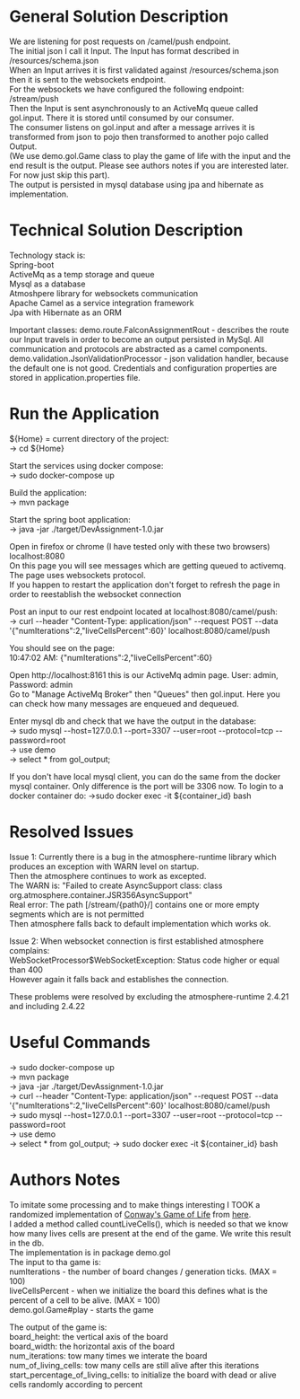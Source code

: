 
# General Solution Description
We are listening for post requests on /camel/push endpoint.<br/>
The initial json I call it Input. The Input has format described in /resources/schema.json<br/>
When an Input arrives it is first validated against /resources/schema.json then it is sent to the websockets endpoint.<br/>
For the websockets we have configured the following endpoint: /stream/push<br/>
Then the Input is sent asynchronously to an ActiveMq queue called gol.input. There it is stored until consumed by our consumer. <br/>
The consumer listens on gol.input and after a message arrives it is transformed from json to pojo then transformed to another pojo called Output.<br/>
(We use demo.gol.Game class to play the game of life with the input and the end result is the output. Please see authors notes if you are interested later. For now just skip this part).<br/>
The output is persisted in mysql database using jpa and hibernate as implementation.

# Technical Solution Description
Technology stack is:<br/>
Spring-boot<br/>
ActiveMq as a temp storage and queue<br/>
Mysql as a database<br/>
Atmoshpere library for websockets communication<br/>
Apache Camel as a service integration framework<br/>
Jpa with Hibernate as an ORM<br/>

Important classes:
demo.route.FalconAssignmentRout - describes the route our Input travels in order to become an output persisted in MySql. All communication and protocols are abstracted as a camel components.
demo.validation.JsonValidationProcessor - json validation handler, because the default one is not good.
Credentials and configuration properties are stored in application.properties file.


# Run the Application
${Home} = current directory of the project:<br/>
-> cd ${Home}

Start the services using docker compose:<br/>
-> sudo docker-compose up

Build the application:<br/>
-> mvn package

Start the spring boot application:<br/>
-> java -jar ./target/DevAssignment-1.0.jar

Open in firefox or chrome (I have tested only with these two browsers) localhost:8080<br/>
On this page you will see messages which are getting queued to activemq. The page uses websockets protocol.<br/>
If you happen to restart the application don't forget to refresh the page in order to reestablish the websocket connection<br/>

Post an input to our rest endpoint located at localhost:8080/camel/push:<br/>
-> curl --header "Content-Type: application/json" --request POST --data '{"numIterations":2,"liveCellsPercent":60}' localhost:8080/camel/push

You should see on the page:<br/>
10:47:02 AM: {"numIterations":2,"liveCellsPercent":60}

Open http://localhost:8161 this is our ActiveMq admin page. User: admin, Password: admin<br/>
Go to "Manage ActiveMq Broker" then "Queues" then gol.input. Here you can check how many messages are enqueued and dequeued.<br/>

Enter mysql db and check that we have the output in the database:<br/>
-> sudo mysql --host=127.0.0.1 --port=3307 --user=root --protocol=tcp --password=root<br/>
-> use demo<br/>
-> select * from gol_output;<br/>

If you don't have local mysql client, you can do the same from the docker mysql container. Only difference is the port will be 3306 now.
To login to a docker container do:
->sudo docker exec -it ${container_id} bash

# Resolved Issues

Issue 1:
Currently there is a bug in the atmosphere-runtime library which produces an exception with WARN level on startup.<br/>
Then the atmosphere continues to work as excepted.<br/>
The WARN is: "Failed to create AsyncSupport class: class org.atmosphere.container.JSR356AsyncSupport"<br/>
Real error: The path [/stream/{path0}/] contains one or more empty segments which are is not permitted<br/>
Then atmosphere falls back to default implementation which works ok.

Issue 2:
When websocket connection is first established atmosphere complains:<br/>
WebSocketProcessor$WebSocketException: Status code higher or equal than 400<br/>
However again it falls back and establishes the connection.

These problems were resolved by excluding the atmosphere-runtime 2.4.21 and including 2.4.22  


# Useful Commands
-> sudo docker-compose up<br/>
-> mvn package<br/>
-> java -jar ./target/DevAssignment-1.0.jar<br/>
-> curl --header "Content-Type: application/json" --request POST --data '{"numIterations":2,"liveCellsPercent":60}' localhost:8080/camel/push<br/>
-> sudo mysql --host=127.0.0.1 --port=3307 --user=root --protocol=tcp --password=root<br/>
-> use demo<br/>
-> select * from gol_output;
-> sudo docker exec -it ${container_id} bash

# Authors Notes
To imitate some processing and to make things interesting I TOOK a randomized implementation of [Conway's Game of Life](https://en.wikipedia.org/wiki/Conway%27s_Game_of_Life) from [here](https://github.com/inoryy/game-of-life-java/tree/master/src/main/java/gof/core).<br/>
I added a method called countLiveCells(), which is needed so that we know how many lives cells are present at the end of the game. We write this result in the db.<br/>
The implementation is in package demo.gol<br/>
The input to tha game is:<br/>
numIterations - the number of board changes / generation ticks. (MAX = 100)<br/>
liveCellsPercent - when we initialize the board this defines what is the percent of a cell to be alive. (MAX = 100)<br/>
demo.gol.Game#play - starts the game

The output of the game is:<br/>
board_height: the vertical axis of the board<br/>
board_width: the horizontal axis of the board<br/>
num_iterations: tow many times we interate the board<br/>
num_of_living_cells: tow many cells are still alive after this iterations<br/>
start_percentage_of_living_cells: to initialize the board with dead or alive cells randomly according to percent

